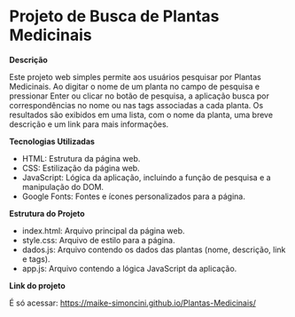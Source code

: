 # Projeto de Busca de Plantas Medicinais

**Descrição**

Este projeto web simples permite aos usuários pesquisar por Plantas Medicinais. Ao digitar o nome de um planta no campo de pesquisa e pressionar Enter ou clicar no botão de pesquisa, a aplicação busca por correspondências no nome ou nas tags associadas a cada planta. Os resultados são exibidos em uma lista, com o nome da planta, uma breve descrição e um link para mais informações.

**Tecnologias Utilizadas**

* HTML: Estrutura da página web.
* CSS: Estilização da página web.
* JavaScript: Lógica da aplicação, incluindo a função de pesquisa e a manipulação do DOM.
* Google Fonts: Fontes e ícones personalizados para a página.

**Estrutura do Projeto**

* index.html: Arquivo principal da página web.
* style.css: Arquivo de estilo para a página.
* dados.js: Arquivo contendo os dados das plantas (nome, descrição, link e tags).
* app.js: Arquivo contendo a lógica JavaScript da aplicação.

**Link do projeto**

É só acessar: https://maike-simoncini.github.io/Plantas-Medicinais/

